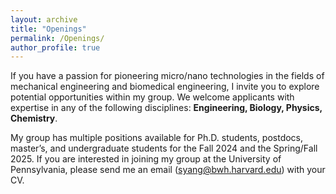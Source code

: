 ```yaml
---
layout: archive
title: "Openings"
permalink: /Openings/
author_profile: true
---
```


If you have a passion for pioneering micro/nano technologies in the fields of mechanical engineering and biomedical engineering, I invite you to explore potential opportunities within my group. We welcome applicants with expertise in any of the following disciplines: **Engineering, Biology, Physics, Chemistry**.

My group has multiple positions available for Ph.D. students, postdocs, master’s, and undergraduate students for the Fall 2024 and the Spring/Fall 2025. If you are interested in joining my group at the University of Pennsylvania, please send me an email (syang@bwh.harvard.edu) with your CV.
